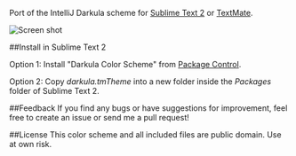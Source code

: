 Port of the IntelliJ Darkula scheme for [Sublime Text 2](http://www.sublimetext.com/2) or [TextMate](http://macromates.com/).

![Screen shot](http://mattchanner.github.com/darkula.png)

##Install in Sublime Text 2

Option 1: Install "Darkula Color Scheme" from [Package Control](http://wbond.net/sublime_packages/package_control).

Option 2: Copy *darkula.tmTheme* into a new folder inside the *Packages* folder of Sublime Text 2.

##Feedback
If you find any bugs or have suggestions for improvement, feel free to create an issue or send me a pull request!

##License
This color scheme and all included files are public domain. Use at own risk.
